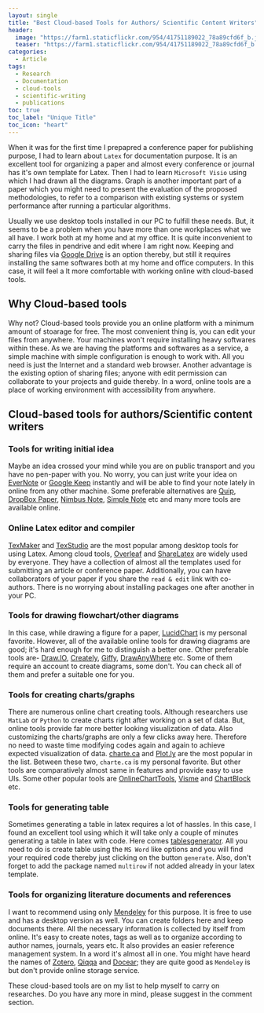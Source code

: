 ```yaml
---
layout: single
title: "Best Cloud-based Tools for Authors/ Scientific Content Writers"
header: 
  image: "https://farm1.staticflickr.com/954/41751189022_78a89cfd6f_b.jpg"
  teaser: "https://farm1.staticflickr.com/954/41751189022_78a89cfd6f_b.jpg"
categories: 
  - Article
tags:
  - Research
  - Documentation
  - cloud-tools
  - scientific-writing
  - publications
toc: true
toc_label: "Unique Title"
toc_icon: "heart" 
---
```


When it was for the first time I prepapred a conference paper for publishing purpose, I had to learn about `Latex` for documentation purpose. It is an excellent tool for organizing a paper and almost every conference or journal has it's own template for Latex. Then I had to learn `Microsoft Visio` using which I had drawn all the diagrams. Graph is another important part of a paper which you might need to present the evaluation of the proposed methodologies, to refer to a comparison with existing systems or system performance after running a particular algorithms. 

Usually we use desktop tools installed in our PC to fulfill these needs. But, it seems to be a problem when you have more than one workplaces what we all have. I work both at my home and at my office. It is quite inconvenient to carry the files in pendrive and edit where I am right now. Keeping and sharing files via [Google Drive](https://drive.google.com/) is an option thereby, but still it requires installing the same softwares both at my home and office computers. In this case, it will feel a lt more comfortable with working online with cloud-based tools.

## Why Cloud-based tools
Why not? Cloud-based tools provide you an online platform with a minimum amount of stoarage for free. The most convenient thing is, you can edit your files from anywhere. Your machines won't require installing heavy softwares within these. As we are having the platforms and softwares as a service, a simple machine with simple configuration is enough to work with. All you need is just the Internet and a standard web browser. Another advantage is the existing option of sharing files; anyone with edit permission can collaborate to your projects and guide thereby. In a word, online tools are a place of working environment with accessibility from anywhere.

## Cloud-based tools for authors/Scientific content writers

### Tools for writing initial idea
Maybe an idea crossed your mind while you are on public transport and you have no pen-paper with you. No worry, you can just write your idea on [EverNote](https://evernote.com) or [Google Keep](https://www.google.com/keep/) instantly and will be able to find your note lately in online from any other machine. Some preferable alternatives are [Quip](https://quip.com), [DropBox Paper](https://www.dropbox.com/paper), [Nimbus Note](https://nimbusweb.me), [Simple Note](https://simplenote.com) etc and many more tools are available online.

### Online Latex editor and compiler
[TexMaker](http://www.xm1math.net/texmaker/) and [TexStudio](https://www.texstudio.org) are the most popular among desktop tools for using Latex. Among cloud tools, [Overleaf](https://www.overleaf.com/) and [ShareLatex](https://www.sharelatex.com) are widely used by everyone. They have a collection of almost all the templates used for submitting an article or conference paper. Additionally, you can have collaborators of your paper if you share the `read & edit` link with co-authors. There is no worrying about installing packages one after another in your PC. 

### Tools for drawing flowchart/other diagrams
In this case, while drawing a figure for a paper, [LucidChart](https://www.lucidchart.com/) is my personal favorite. However, all of the available online tools for drawing diagrams are good; it's hard enough for me to distinguish a better one. Other preferable tools are- [Draw.IO](https://www.draw.io), [Creately](https://creately.com/), [Giffy](https://www.gliffy.com/), [DrawAnyWhere](http://www.drawanywhere.com) etc. Some of them require an account to create diagrams, some don't. You can check all of them and prefer a suitable one for you.

### Tools for creating charts/graphs
There are numerous online chart creating tools. Although researchers use `MatLab` or `Python` to create charts right after working on a set of data. But, online tools provide far more better looking visualization of data. Also customizing the charts/graphs are only a few clicks away here. Therefore no need to waste time modifying codes again and again to achieve expected visualization of data. [charte.ca](https://www.charte.ca/) and [Plot.ly](https://plot.ly/create/) are the most popular in the list. Between these two, `charte.ca` is my personal favorite. But other tools are comparatively almost same in features and provide easy to use UIs. Some other popular tools are [OnlineChartTools](https://www.onlinecharttool.com/graph), [Visme](https://www.visme.co/graph-maker/) and [ChartBlock](https://app.chartblocks.com/) etc.

### Tools for generating table
Sometimes generating a table in latex requires a lot of hassles. In this case, I found an excellent tool using which it will take only a couple of minutes generating a table in latex with code. Here comes [tablesgenerator](https://www.tablesgenerator.com/). All you need to do is create table using the `MS Word` like options and you will find your required code thereby just clicking on the button `generate`. Also, don't forget to add the package named `multirow` if not added already in your latex template.

### Tools for organizing literature documents and references
I want to recommend using only [Mendeley](https://www.mendeley.com/) for this purpose. It is free to use and has a desktop version as well. You can create folders here and keep documents there. All the necessary information is collected by itself from online. It's easy to create notes, tags as well as to organize according to author names, journals, years etc. It also provides an easier reference management system. In a word it's almost all in one. You might have heard the names of [Zotero](https://www.zotero.org), [Qiqqa](http://www.qiqqa.com) and [Docear](http://www.docear.org); they are quite good as `Mendeley` is but don't provide online storage service.

These cloud-based tools are on my list to help myself to carry on researches. Do you have any more in mind, please suggest in the comment section.
<!--stackedit_data:
eyJoaXN0b3J5IjpbNDA3NTM1OTczXX0=
-->